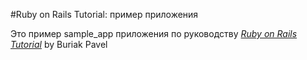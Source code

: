 #Ruby on Rails Tutorial: пример приложения

Это пример sample_app приложения по руководству
[*Ruby on Rails Tutorial*](http://railstutorial.org/)
by Buriak Pavel
